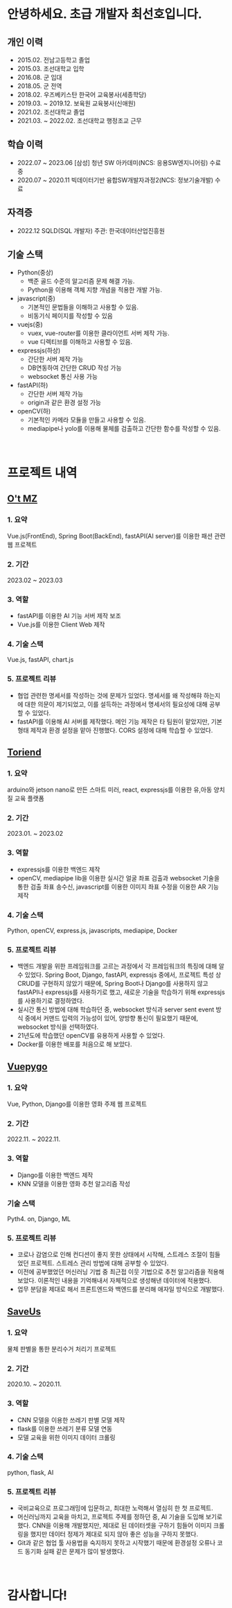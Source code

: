 # 안녕하세요. 초급 개발자 최선호입니다.

## 개인 이력
- 2015.02. 전남고등학고 졸업
- 2015.03. 조선대학교 입학
- 2016.08. 군 입대
- 2018.05. 군 전역
- 2018.02. 우즈베키스탄 한국어 교육봉사(세종학당)
- 2019.03. ~ 2019.12. 보육원 교육봉사(신애원)
- 2021.02. 조선대학교 졸업
- 2021.03. ~ 2022.02. 조선대학교 행정조교 근무  

## 학습 이력
- 2022.07 ~ 2023.06 [삼성] 청년 SW 아카데미(NCS: 응용SW엔지니어링) 수료중
- 2020.07 ~ 2020.11 빅데이터기반 융합SW개발자과정2(NCS: 정보기술개발) 수료

## 자격증
- 2022.12 SQLD(SQL 개발자) 주관: 한국데이터산업진흥원

## 기술 스택
- Python(중상)
    - 백준 골드 수준의 알고리즘 문제 해결 가능.
    - Python을 이용해 객체 지향 개념을 적용한 개발 가능.
- javascript(중)
    - 기본적인 문법들을 이해하고 사용할 수 있음.
    - 비동기식 페이지를 작성할 수 있음
- vuejs(중)
    - vuex, vue-router를 이용한 클라이언트 서버 제작 가능.
    - vue 디렉티브를 이해하고 사용할 수 있음.
- expressjs(하상)
    - 간단한 서버 제작 가능
    - DB연동하여 간단한 CRUD 작성 가능
    - websocket 통신 사용 가능
- fastAPI(하)
    - 간단한 서버 제작 가능
    - origin과 같은 환경 설정 가능
- openCV(하)
    - 기본적인 카메라 모듈을 만들고 사용할 수 있음.
    - mediapipe나 yolo를 이용해 물체를 검출하고 간단한 함수를 작성할 수 있음.

<br>

# 프로젝트 내역

<!-- ## [Don Keeper]()

### 1. 요약
Vue.js(FrontEnd), Spring Boot(BackEnd)를 이용한 가계부 웹 앱 프로젝트

### 2. 기간
2023.02 ~ 2023.03

### 3. 역할
- 팀장
- 프로젝트 일정 관리 및 진도 체크
- Vue.js를 이용한 Client Web 제작

### 4. 기술 스택
Vue.js

### 5. 프로젝트 리뷰
- 
- 
-  -->


## [O't MZ](https://github.com/preferchoi/OtMZ)

### 1. 요약
Vue.js(FrontEnd), Spring Boot(BackEnd), fastAPI(AI server)를 이용한 패션 관련 웹 프로젝트

### 2. 기간
2023.02 ~ 2023.03

### 3. 역할
- fastAPI를 이용한 AI 기능 서버 제작 보조
- Vue.js를 이용한 Client Web 제작

### 4. 기술 스택
Vue.js, fastAPI, chart.js

### 5. 프로젝트 리뷰
- 협업 관련한 명세서를 작성하는 것에 문제가 있었다. 명세서를 왜 작성해햐 하는지에 대한 의문이 제기되었고, 이를 설득하는 과정에서 명세서의 필요성에 대해 공부할 수 있었다.
- fastAPI를 이용해 AI 서버를 제작했다. 메인 기능 제작은 타 팀원이 맡았지만, 기본 형태 제작과 환경 설정을 맡아 진행했다. CORS 설정에 대해 학습할 수 있었다.

## [Toriend](https://github.com/preferchoi/Toriends)

### 1. 요약
arduino와 jetson nano로 만든 스마트 미러, react, expressjs를 이용한 유,아동 양치질 교육 플랫폼

### 2. 기간
2023.01. ~ 2023.02

### 3. 역할
- expressjs를 이용한 백엔드 제작
- openCV, mediapipe lib을 이용한 실시간 얼굴 좌표 검출과 websocket 기술을 통한 검출 좌표 송수신, javascript를 이용한 이미지 좌표 수정을 이용한 AR 기능 제작

### 4. 기술 스택
Python, openCV, express.js, javascripts, mediapipe, Docker

### 5. 프로젝트 리뷰
- 백엔드 개발을 위한 프레임워크를 고르는 과정에서 각 프레임워크의 특징에 대해 알 수 있었다. Spring Boot, Django, fastAPI, expressjs 중에서, 프로젝트 특성 상 CRUD를 구현하지 않았기 때문에, Spring Boot나 Django를 사용하지 않고 fastAPI나 expressjs를 사용하기로 했고, 새로운 기술을 학습하기 위해 expressjs를 사용하기로 결정하였다.
- 실시간 통신 방법에 대해 학습하던 중, websocket 방식과 server sent event 방식 중에서 커맨드 입력의 가능성이 있어, 양방향 통신이 필요했기 때문에, websocket 방식을 선택하였다. 
- 21년도에 학습했던 openCV를 유용하게 사용할 수 있었다.
- Docker를 이용한 배포를 처음으로 해 보았다. 


## [Vuepygo](https://github.com/preferchoi/Vuepygo)

### 1. 요약
Vue, Python, Django를 이용한 영화 주제 웹 프로젝트

### 2. 기간
2022.11. ~ 2022.11.

### 3. 역할
- Django를 이용한 백엔드 제작
- KNN 모델을 이용한 영화 추천 알고리즘 작성

### 기술 스택
Pyth4. on, Django, ML

### 5. 프로젝트 리뷰
- 코로나 감염으로 인해 컨디션이 좋지 못한 상태에서 시작해, 스트레스 조절이 힘들었던 프로젝트. 스트레스 관리 방법에 대해 공부할 수 있었다.
- 이전에 공부했었던 머신러닝 기법 중 최근접 이웃 기법으로 추천 알고리즘을 적용해 보았다. 이론적인 내용을 기억해내서 자체적으로 생성해낸 데이터에 적용했다.
- 업무 분담을 제대로 해서 프론트엔드와 백엔드를 분리해 애자일 방식으로 개발했다.


## [SaveUs](https://github.com/preferchoi/saveus.git)

### 1. 요약
물체 판별을 통한 분리수거 처리기 프로젝트

### 2. 기간
2020.10. ~ 2020.11.

### 3. 역할
- CNN 모델을 이용한 쓰레기 판별 모델 제작
- flask를 이용한 쓰레기 분류 모델 연동
- 모델 교육을 위한 이미지 데이터 크롤링

### 4. 기술 스택
python, flask, AI

### 5. 프로젝트 리뷰
- 국비교육으로 프로그래밍에 입문하고, 최대한 노력해서 열심히 한 첫 프로젝트.
- 머신러닝까지 교육을 마치고, 프로젝트 주제를 정하던 중, AI 기술을 도입해 보기로 했다. CNN을 이용해 개발했지만, 제대로 된 데이터셋을 구하기 힘들어 이미지 크롤링을 했지만 데이터 정제가 제대로 되지 않아 좋은 성능을 구하지 못했다.
- Git과 같은 협업 툴 사용법을 숙지하지 못하고 시작했기 때문에 환경설정 오류나 코드 동기화 실패 같은 문제가 많이 발생했다.


<br>

# 감사합니다!